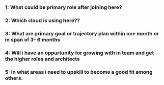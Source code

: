 ### 1: What could be primary role after joining here?
### 2: Which cloud is using here??
### 3: What are primary goal or trajectory plan within one month or in span of 3- 6 months
### 4: Will i have an oppurtunity for growing with in team and get the higher roles and architects
### 5: In what areas i need to upskill to become a good fit among others.